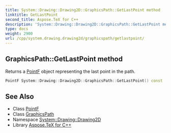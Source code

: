 ```yaml
---
title: System::Drawing::Drawing2D::GraphicsPath::GetLastPoint method
linktitle: GetLastPoint
second_title: Aspose.TeX for C++
description: 'System::Drawing::Drawing2D::GraphicsPath::GetLastPoint method. Returns a PointF object representing the last point in the path in C++.'
type: docs
weight: 2900
url: /cpp/system.drawing.drawing2d/graphicspath/getlastpoint/
---
```

## GraphicsPath::GetLastPoint method


Returns a [PointF](../../../system.drawing/pointf/) object representing the last point in the path.

```cpp
PointF System::Drawing::Drawing2D::GraphicsPath::GetLastPoint() const
```

## See Also

* Class [PointF](../../../system.drawing/pointf/)
* Class [GraphicsPath](../)
* Namespace [System::Drawing::Drawing2D](../../)
* Library [Aspose.TeX for C++](../../../)
